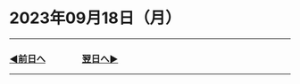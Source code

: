 # 2023年09月18日（月）

---

### [◀️前日へ](https://github.com/yuasys/chatty-journal/blob/main/2023/09/2023-09-17.md)&emsp;&emsp;&emsp;&emsp;[翌日へ▶️](https://github.com/yuasys/chatty-journal/blob/main/2023/09/2023-09-19.md)

---
